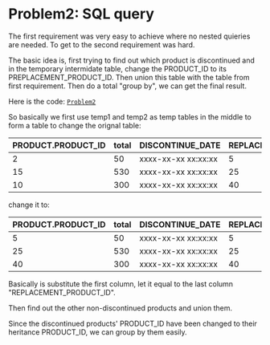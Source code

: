 Problem2: SQL query
========

The first requirement was very easy to achieve where no nested quieries are needed.
To get to the second requirement was hard.

The basic idea is, first trying to find out which product is discontinued and in the temporary intermidate table, change the PRODUCT_ID to its PREPLACEMENT_PRODUCT_ID. Then union this table with the table from first requirement. Then do a total "group by", we can get the final result.

Here is the code: [```Problem2```](https://github.com/southpenguin/SHouse/blob/master/Problem2/Problem2.sql)

So basically we first use temp1 and temp2 as temp tables in the middle to form a table to change the orignal table:

| PRODUCT.PRODUCT_ID  | total | DISCONTINUE_DATE    | REPLACEMENT_PRODUCT_ID |
| ------------------- | ----- | ------------------- | ---------------------- |
|           2         |   50  | xxxx-xx-xx xx:xx:xx |            5           |
|          15         |  530  | xxxx-xx-xx xx:xx:xx |           25           |
|          10         |  300  | xxxx-xx-xx xx:xx:xx |           40           |

change it to:

| PRODUCT.PRODUCT_ID  | total | DISCONTINUE_DATE    | REPLACEMENT_PRODUCT_ID |
| ------------------- | ----- | ------------------- | ---------------------- |
|           5         |   50  | xxxx-xx-xx xx:xx:xx |            5           |
|          25         |  530  | xxxx-xx-xx xx:xx:xx |           25           |
|          40         |  300  | xxxx-xx-xx xx:xx:xx |           40           |

Basically is substitute the first column, let it equal to the last column "REPLACEMENT_PRODUCT_ID".

Then find out the other non-discontinued products and union them.

Since the discontinued products' PRODUCT_ID have been changed to their heritance PRODUCT_ID, we can group by them easily.
